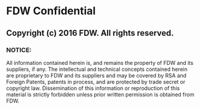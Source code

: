 # FDW Confidential

## Copyright (c) 2016 FDW. All rights reserved.

### NOTICE:
All information contained herein is, and remains the property of FDW and its suppliers, if any. The intellectual
and technical concepts contained herein are proprietary to FDW and its suppliers and may be covered by RSA and
Foreign Patents, patents in process, and are protected by trade secret or copyright law. Dissemination of this
information or reproduction of this material is strictly forbidden unless prior written permission is obtained
from FDW.
